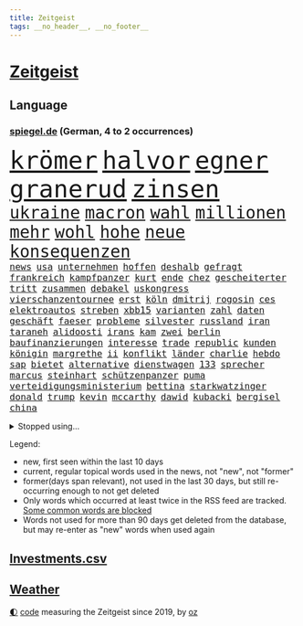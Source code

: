 ```yaml
---
title: Zeitgeist
tags: __no_header__, __no_footer__
---
```


# [Zeitgeist](https://oliz.io/zeitgeist/)

## Language

<h3><a href="https://www.spiegel.de" target="_blank">spiegel.de</a> (German, 4 to 2 occurrences)</h3>
<p style="font-family:monospace">
<span style="font-size:32pt"><a href="news_links.html#krömer" class="current">krömer</a></span>
<span style="font-size:32pt"><a href="news_links.html#halvor" class="new">halvor</a></span>
<span style="font-size:32pt"><a href="news_links.html#egner" class="new">egner</a></span>
<span style="font-size:32pt"><a href="news_links.html#granerud" class="new">granerud</a></span>
<span style="font-size:32pt"><a href="news_links.html#zinsen" class="current">zinsen</a></span>
<br>
<span style="font-size:22pt"><a href="news_links.html#ukraine" class="current">ukraine</a></span>
<span style="font-size:22pt"><a href="news_links.html#macron" class="current">macron</a></span>
<span style="font-size:22pt"><a href="news_links.html#wahl" class="current">wahl</a></span>
<span style="font-size:22pt"><a href="news_links.html#millionen" class="current">millionen</a></span>
<span style="font-size:22pt"><a href="news_links.html#mehr" class="current">mehr</a></span>
<span style="font-size:22pt"><a href="news_links.html#wohl" class="current">wohl</a></span>
<span style="font-size:22pt"><a href="news_links.html#hohe" class="current">hohe</a></span>
<span style="font-size:22pt"><a href="news_links.html#neue" class="current">neue</a></span>
<span style="font-size:22pt"><a href="news_links.html#konsequenzen" class="current">konsequenzen</a></span>
<br>
<span style="font-size:12pt"><a href="news_links.html#news" class="current">news</a></span>
<span style="font-size:12pt"><a href="news_links.html#usa" class="current">usa</a></span>
<span style="font-size:12pt"><a href="news_links.html#unternehmen" class="current">unternehmen</a></span>
<span style="font-size:12pt"><a href="news_links.html#hoffen" class="current">hoffen</a></span>
<span style="font-size:12pt"><a href="news_links.html#deshalb" class="current">deshalb</a></span>
<span style="font-size:12pt"><a href="news_links.html#gefragt" class="current">gefragt</a></span>
<span style="font-size:12pt"><a href="news_links.html#frankreich" class="current">frankreich</a></span>
<span style="font-size:12pt"><a href="news_links.html#kampfpanzer" class="current">kampfpanzer</a></span>
<span style="font-size:12pt"><a href="news_links.html#kurt" class="current">kurt</a></span>
<span style="font-size:12pt"><a href="news_links.html#ende" class="current">ende</a></span>
<span style="font-size:12pt"><a href="news_links.html#chez" class="current">chez</a></span>
<span style="font-size:12pt"><a href="news_links.html#gescheiterter" class="new">gescheiterter</a></span>
<span style="font-size:12pt"><a href="news_links.html#tritt" class="current">tritt</a></span>
<span style="font-size:12pt"><a href="news_links.html#zusammen" class="current">zusammen</a></span>
<span style="font-size:12pt"><a href="news_links.html#debakel" class="current">debakel</a></span>
<span style="font-size:12pt"><a href="news_links.html#uskongress" class="current">uskongress</a></span>
<span style="font-size:12pt"><a href="news_links.html#vierschanzentournee" class="current">vierschanzentournee</a></span>
<span style="font-size:12pt"><a href="news_links.html#erst" class="current">erst</a></span>
<span style="font-size:12pt"><a href="news_links.html#köln" class="current">köln</a></span>
<span style="font-size:12pt"><a href="news_links.html#dmitrij" class="current">dmitrij</a></span>
<span style="font-size:12pt"><a href="news_links.html#rogosin" class="new">rogosin</a></span>
<span style="font-size:12pt"><a href="news_links.html#ces" class="new">ces</a></span>
<span style="font-size:12pt"><a href="news_links.html#elektroautos" class="current">elektroautos</a></span>
<span style="font-size:12pt"><a href="news_links.html#streben" class="current">streben</a></span>
<span style="font-size:12pt"><a href="news_links.html#xbb15" class="new">xbb15</a></span>
<span style="font-size:12pt"><a href="news_links.html#varianten" class="current">varianten</a></span>
<span style="font-size:12pt"><a href="news_links.html#zahl" class="current">zahl</a></span>
<span style="font-size:12pt"><a href="news_links.html#daten" class="current">daten</a></span>
<span style="font-size:12pt"><a href="news_links.html#geschäft" class="current">geschäft</a></span>
<span style="font-size:12pt"><a href="news_links.html#faeser" class="current">faeser</a></span>
<span style="font-size:12pt"><a href="news_links.html#probleme" class="current">probleme</a></span>
<span style="font-size:12pt"><a href="news_links.html#silvester" class="current">silvester</a></span>
<span style="font-size:12pt"><a href="news_links.html#russland" class="current">russland</a></span>
<span style="font-size:12pt"><a href="news_links.html#iran" class="current">iran</a></span>
<span style="font-size:12pt"><a href="news_links.html#taraneh" class="current">taraneh</a></span>
<span style="font-size:12pt"><a href="news_links.html#alidoosti" class="current">alidoosti</a></span>
<span style="font-size:12pt"><a href="news_links.html#irans" class="current">irans</a></span>
<span style="font-size:12pt"><a href="news_links.html#kam" class="current">kam</a></span>
<span style="font-size:12pt"><a href="news_links.html#zwei" class="current">zwei</a></span>
<span style="font-size:12pt"><a href="news_links.html#berlin" class="current">berlin</a></span>
<span style="font-size:12pt"><a href="news_links.html#baufinanzierungen" class="new">baufinanzierungen</a></span>
<span style="font-size:12pt"><a href="news_links.html#interesse" class="current">interesse</a></span>
<span style="font-size:12pt"><a href="news_links.html#trade" class="new">trade</a></span>
<span style="font-size:12pt"><a href="news_links.html#republic" class="new">republic</a></span>
<span style="font-size:12pt"><a href="news_links.html#kunden" class="current">kunden</a></span>
<span style="font-size:12pt"><a href="news_links.html#königin" class="current">königin</a></span>
<span style="font-size:12pt"><a href="news_links.html#margrethe" class="current">margrethe</a></span>
<span style="font-size:12pt"><a href="news_links.html#ii" class="current">ii</a></span>
<span style="font-size:12pt"><a href="news_links.html#konflikt" class="current">konflikt</a></span>
<span style="font-size:12pt"><a href="news_links.html#länder" class="current">länder</a></span>
<span style="font-size:12pt"><a href="news_links.html#charlie" class="new">charlie</a></span>
<span style="font-size:12pt"><a href="news_links.html#hebdo" class="new">hebdo</a></span>
<span style="font-size:12pt"><a href="news_links.html#sap" class="new">sap</a></span>
<span style="font-size:12pt"><a href="news_links.html#bietet" class="current">bietet</a></span>
<span style="font-size:12pt"><a href="news_links.html#alternative" class="current">alternative</a></span>
<span style="font-size:12pt"><a href="news_links.html#dienstwagen" class="current">dienstwagen</a></span>
<span style="font-size:12pt"><a href="news_links.html#133" class="new">133</a></span>
<span style="font-size:12pt"><a href="news_links.html#sprecher" class="current">sprecher</a></span>
<span style="font-size:12pt"><a href="news_links.html#marcus" class="current">marcus</a></span>
<span style="font-size:12pt"><a href="news_links.html#steinhart" class="new">steinhart</a></span>
<span style="font-size:12pt"><a href="news_links.html#schützenpanzer" class="new">schützenpanzer</a></span>
<span style="font-size:12pt"><a href="news_links.html#puma" class="current">puma</a></span>
<span style="font-size:12pt"><a href="news_links.html#verteidigungsministerium" class="current">verteidigungsministerium</a></span>
<span style="font-size:12pt"><a href="news_links.html#bettina" class="current">bettina</a></span>
<span style="font-size:12pt"><a href="news_links.html#starkwatzinger" class="current">starkwatzinger</a></span>
<span style="font-size:12pt"><a href="news_links.html#donald" class="current">donald</a></span>
<span style="font-size:12pt"><a href="news_links.html#trump" class="current">trump</a></span>
<span style="font-size:12pt"><a href="news_links.html#kevin" class="current">kevin</a></span>
<span style="font-size:12pt"><a href="news_links.html#mccarthy" class="new">mccarthy</a></span>
<span style="font-size:12pt"><a href="news_links.html#dawid" class="current">dawid</a></span>
<span style="font-size:12pt"><a href="news_links.html#kubacki" class="current">kubacki</a></span>
<span style="font-size:12pt"><a href="news_links.html#bergisel" class="new">bergisel</a></span>
<span style="font-size:12pt"><a href="news_links.html#china" class="current">china</a></span>
</p>
<details>
<summary>Stopped using...</summary>
<p class="former" style="font-size:12pt">
insel(805) kämpfte(805) gerechtigkeit(804) kapitän(804) richten(804) kauft(803) legendären(803) ausnahmezustand(802) bemüht(802) beschließt(802) bewerber(802) bundesrepublik(802) ehemann(802) gefährliche(802) gäste(802) menge(802) eindruck(801) gelegt(801) planen(801) stolz(801) tatverdächtige(801) aufregung(800) entdeckten(800) flugzeuge(800) geboten(800) john(800) lebenslanger(800) leidet(800) teams(800) usaußenminister(800) versagt(800) weisen(800) ehren(799) kritisch(799) reichen(799) schatten(799) wolfsburg(799) jemand(798) leipziger(798) reißt(798) verhängte(798) österreichischen(798) berufung(797) bestreitet(797) brutale(797) brücke(797) daraufhin(797) enthüllt(797) freundin(797) lehrer(797) passieren(797) schlimmer(797) athleten(796) bundestagswahl(796) fließt(796) kollaps(796) radsport(796) rechtsextremismus(796) spanier(796) verlust(796) vermuten(796) west(796) bloß(795) erstaunlich(795) juli(795) landesregierung(795) menschenrechte(795) messer(795) rand(795) remis(795) rheinlandpfalz(795) spdpolitiker(795) einzelnen(794) europäer(794) großbritanniens(794) heimlich(794) meldete(794) online(794) sichern(794) verlief(794) aufgehoben(793) riesige(793) rät(793) stoßen(793) unterzeichnet(793) bekamen(792) bestehen(792) hölle(792) meint(792) red(792) reichte(792) restaurants(792) solidarität(792) vertrauen(792) wären(792) bremer(791) dietmar(791) minute(791) zeichnet(791) august(790) hotels(790) tut(790) verpassen(790) vorstoß(790) üben(790) kanzleramt(789) sports(789) still(789) trennung(789) 27(788) absage(788) fit(788) schwester(788) zusammenhang(788) berühmte(787) patient(787) e(786) finanzieren(786) sache(786) einsetzen(785) reagierten(785) pflanzen(784) studien(784) begeistert(783) enge(783) impfkampagne(783) verein(783) änderungen(783) überholt(783) alarmiert(782) einnahmen(782) geschäftsführer(782) song(782) hielten(781) hinten(781) iss(781) sehnsucht(781) tragödie(781) vorne(781) gang(780) auftreten(778) nachgewiesen(778) signalisiert(778) status(778) umgeht(778) kooperation(777) porsche(777) unterschied(777) bob(776) analysiert(775) impfen(775) wem(775) amerikas(774) gefälschte(774) istanbul(773) spenden(772) menschenrechtsverletzungen(771) sinkende(771) verständnis(770) wandel(770) freiwillig(768) singapur(768) wachsen(768) fehlende(767) insolvenz(767) ministerien(767) gastronomie(766) popstar(766) wirbel(766) retter(765) telegram(765) thüringer(765) whatsapp(765) einig(764) stürzen(764) ämter(764) kindheit(763) zeigten(763) atomkraft(761) gewarnt(760) 2010(759) kanadas(757) afrikas(755) wiedergewählt(754) annäherung(752) farbe(745) sammeln(742) blinken(737) last(734) politischer(727) katzen(719) variante(714) anna(691) konfrontation(689) zustimmen(687) iv(686) anfeindungen(666) unverletzt(661) verlusten(661) carlos(654) rein(654) finanziellen(653) ausländischen(645) unterschiedliche(620) mitverantwortlich(616) rechnung(602) interessen(600) felix(568) fossile(566) drohende(556) anführer(542) adac(541) wenigsten(540) ohnehin(535) hollywoodstar(534) kilogramm(530) zwingen(526) europol(524) erhebung(523) white(523) cup(519) erobert(518) vierter(518) australischen(517) kollision(501) zerstörten(498) jinping(496) siebzigerjahren(494) 20000(493) gestern(493) ukrainischer(490) nachspielzeit(488) sechste(486) binden(485) niklas(483) übertragen(483) erhofft(480) achtzigerjahren(479) zeitungsbericht(471) gewohnt(469) böse(465) verbündeten(462) fehlender(458) staatspräsident(457) erreichte(455) 12000(451) geladen(446) radikalen(445) protestierten(443) übertragung(443) bekräftigt(442) demo(436) ruhestand(434) unterhaus(434) ampelregierung(432) ferrari(431) beider(429) jährlich(429) erwärmung(428) 200000(421) suizid(421) taiwans(421) shanghai(420) plastikmüll(418) 41(416) exkanzler(415) gewachsen(415) rhein(412) vorzugehen(412) größtem(411) kardashian(408) eindringlichen(399) matteo(399) michel(396) dunkeln(391) technischer(389) decken(384) johnsons(384) arbeitswelt(383) einfacher(383) eier(382) promis(382) menschenrechtslage(378) taucht(378) amtsinhaber(377) schande(376) kompromiss(374) aussetzen(373) nordische(370) fdpminister(368) rätselhafter(368) papa(366) borrell(362) chris(362) frühe(359) aufgestellt(357) preissteigerungen(356) leitete(355) beamter(354) erkennt(354) drohte(352) einfaches(352) hochzeit(352) stabilität(352) viren(351) oscar(350) rennstall(348) vorbereiten(345) untergang(342) versteigerung(342) widersprechen(342) zusammenhalt(342) preiserhöhung(341) 2500(337) zweites(337) erweitern(334) lebensmittelpreise(334) expremier(333) protestierenden(328) verschwindet(328) verweist(324) wagt(324) wiederum(322) ergeben(321) krankheiten(319) operation(319) heißen(318) journalismus(316) überzeugung(315) pass(314) experiment(313) dortmunder(309) seoul(309) zensur(309) zurecht(308) oppositionellen(306) great(305) kusel(303) usbundesstaaten(303) geschwächt(301) herum(299) statements(299) radprofi(298) verübt(297) samt(295) mohammed(293) pannen(293) entscheidende(292) pornos(291) flughafens(290) zurückgewiesen(290) ukrainisches(289) fortsetzen(288) zittern(285) verbrauchern(282) mutige(281) mangelhaft(279) riskant(279) 2035(277) ölpreis(277) instrumentalisiert(276) h(275) ausweiten(274) duo(274) saporischschja(273) tyson(273) vereinbaren(272) 35jähriger(267) goldene(267) moldau(267) prinzip(267) bombardierung(266) spritpreise(266) starkes(265) gemeint(264) modern(264) niedersächsischen(264) abgeschoben(262) aufkommt(261) jones(260) andrej(259) flossen(259) freundinnen(259) tankrabatt(258) braunschweig(256) geist(256) getreideexporte(256) suchten(256) zentralrat(256) verfolgung(254) boxen(252) tankrabatts(251) downsyndrom(249) schiedsgericht(249) energiekonzerne(248) dir(247) euroraum(245) heike(242) ideologie(242) reguläre(242) spritzen(239) nils(238) österreichischer(238) diplomat(237) großmutter(237) pelosi(237) warteten(237) schleppend(234) abgetrieben(232) empfinden(232) nordrheinwestfälischen(232) steuersenkung(231) präsidentschaftswahlen(228) fahrräder(227) umstände(226) schlamm(225) szenario(224) verärgert(223) händeringend(216) trocken(216) umbringen(214) ran(213) verzweiflung(212) herausgekommen(211) ermöglicht(210) momentan(210) weltverband(210) exuspräsident(209) rockband(209) empfindet(207) anfällig(206) bist(206) diskriminiert(206) nachhaltig(206) dänischen(203) f(203) grünenpolitikerin(203) kaiserslautern(203) brandenburgischen(202) kühnert(202) umsetzen(201) versinkt(201) spdgeneralsekretär(200) mitarbeitende(197) joshua(196) kimmich(196) lebensgefährtin(196) verkörperte(196) anerkennen(195) generalstaatsanwalt(195) scharfer(194) kovač(193) niko(193) aufzeichnung(192) qualifizierte(192) gündoğan(191) erhöhtes(190) linker(190) oberkörper(190) eingeholt(189) islamistische(189) jugendlicher(189) teamchef(189) jungs(188) kandidiert(188) spacey(187) xinjiang(187) fotografierten(186) künstlichen(186) ukrainerusslandkrieg(186) haushaltspolitik(185) kriegsgefangene(185) edeka(183) eurozone(182) götze(182) zwillinge(182) erdrutsche(181) internationales(180) lena(180) millionenstrafe(179) bekämpft(178) mittäter(178) vorstellung(178) plakate(177) ruhig(177) übergewinnsteuer(177) alzheimer(176) begeht(176) möbel(176) dfbteam(174) mob(174) älter(174) android(173) polizeibeamte(173) regenbogenfahne(173) geprüft(172) nahrung(172) partnerin(172) rudert(172) versionen(172) dokumentation(171) gibraltar(171) golfstaat(171) dfbauswahl(169) schiffen(168) bundeskartellamt(167) zwölfjährige(167) cyberattacke(166) demenz(166) großaufgebot(166) olympiasieger(166) einleiten(165) quelle(165) ankurbeln(164) batterien(164) bemerkenswert(163) kohlemeiler(163) militärhistoriker(163) verdeckt(163) barrikaden(162) soloalbum(162) kilo(161) ungerecht(161) davis(160) saale(160) behaupten(159) kennzeichen(159) kämpferisch(159) usmilitär(159) frühestens(157) gefechten(156) kollidiert(156) bemängelt(155) jubeln(154) übertreffen(154) solches(152) são(152) wundersame(152) eigentliche(151) energiesektor(150) prostituierten(150) winterwm(150) musikerin(148) installieren(147) naiv(147) tode(146) antony(144) glücklichen(144) socialmediaplattform(144) eingestürzt(143) kenianer(143) äußerst(143) arbeitskräfte(142) energiefirmen(142) hartz(142) dankbar(141) disziplinarverfahren(140) erzürnt(140) tarifvertrag(140) gabrielle(139) waffensysteme(139) zivile(139) üppige(138) spruch(137) strikte(135) gießen(134) nordsyrien(134) permanent(134) schlesinger(134) umsetzbar(134) badenbaden(132) fronten(132) jetzigen(132) kapazität(132) notbremsung(132) wegducken(132) ausgetreten(131) durchzusetzen(131) flüsse(131) pathos(131) schied(131) kriegswirtschaft(130) rad(130) widmet(130) abläufe(129) elton(129) spektakulärer(129) diamanten(128) 70jährige(127) bürgergelds(127) fußballspieler(126) just(126) balenciaga(125) fahrlässig(125) gemüter(125) lebenden(125) blackouts(124) evakuieren(124) geheimdienstes(124) nachsehen(124) trockener(124) überwiegend(124) anhaltenden(123) ortschaft(123) raten(123) tücken(123) andauernden(122) viking(122) begrenzen(121) flow(121) knackt(121) magie(121) schach(121) größeres(120) oleksij(120) preisentwicklung(120) aufzugeben(118) bewährungsstrafen(118) oktoberfest(118) schilder(118) spurensuche(118) vergangener(118) ausgetauscht(117) fury(117) traumtor(117) überlegen(117) antarktis(116) harsche(116) altern(115) zugspitze(115) disco(114) prägt(114) reaktor(114) töne(114) wärmsten(114) intensiver(113) maralago(113) woanders(113) sicherheitslücken(112) vollendet(112) überlagert(112) banden(111) dnjepr(111) kreise(111) lettland(111) vermutungen(111) angepassten(110) ernstfall(110) ironman(110) nämlich(110) brisante(109) eben(108) resultat(108) v(108) bemerkung(107) taiwaner(107) zurechtkommen(107) bezirken(106) französin(106) maryam(106) schmuck(106) 440(105) glaubwürdigkeit(105) koffern(105) 1992(103) erreichten(103) road(103) trauma(103) gehasst(102) nationalhymne(102) verbündeter(102) aktiven(101) neuesten(101) zerlegt(101) exmanager(99) mogadischu(99) somalias(99) somalische(99) 67(98) spritztour(98) ökosystem(98) leeds(97) ortstermin(97) stemmt(97) bizarre(96) moralische(96) roberts(96) vergangenes(96) doppelte(95) durchaus(95) tuch(95) voice(95) pfiffen(94) schwachen(94) tvcomeback(94) ausgestattet(93) differenzen(93) austragen(92) forcieren(92) fortschritt(92) historisches(92) miese(92) erbittert(91) lebensmittelhändler(91) staatsangehörigkeit(91) 85jährige(90) autovermietung(90) berührt(90) verschleierung(90) blumen(89) informierte(89) prägende(89) titelverteidigung(89) vertrieb(89) wohngeld(89) achtelfinalaus(88) achtelfinaleinzug(88) gleichnamigen(88) ködern(88) 38jähriger(87) königlichen(87) raf(87) stromsparen(87) astronauten(86) denis(86) fame(86) geburtsort(86) makejew(86) schulunterricht(86) senioren(86) spendet(86) beliefern(85) cocacola(85) jubelnde(85) loszuwerden(85) ölverkäufe(85) 42jährige(84) bröckelt(84) bürokratischen(84) finanzkrise(84) lebenslangen(84) verwandelt(84) angreifen(83) hitzigen(83) kochsalzlösung(83) onlineshopping(83) plausch(83) salvini(83) sechsjähriger(83) 57(82) buckingham(82) kinderpornografie(82) machtwechsel(82) palace(82) sanftere(82) tinder(82) db(81) durchstehen(81) eingehalten(81) exzesse(81) lkwfahrer(81) nullcovidkurs(81) sperma(81) zusammentragen(81) 60jährigen(80) allmählich(80) anstrengen(80) brisanten(80) energiepreiskrise(80) konvoi(80) kopfball(80) kurswechsel(80) public(80) viewing(80) illegales(79) kruse(79) orangen(79) rattenfänger(79) scuderia(79) siebert(79) sittenpolizei(79) zersplittert(79) angebracht(78) außergewöhnliche(78) flussabwärts(78) genauen(78) passagier(78) protestcamp(78) verfängt(78) abzug(77) eingebürgert(77) fanmeile(77) maxime(77) plünderte(77) quadratkilometer(77) spiderman(77) trüb(77) vorgedrungen(77) hymne(76) kratzt(76) raffinerie(76) zerschlägt(76) kalender(75) schwergewicht(75) verlost(75) ahnden(74) bereichert(74) besatzung(74) deindustrialisierung(74) liebste(74) morgengrauen(74) sondertribunal(74) sterbehilfe(74) stift(74) abgestimmt(73) führungsfigur(73) habt(73) konsumiert(73) nackte(73) raketenangriffe(73) tunesien(73) eliud(72) erweist(72) kipchoge(72) polizeianwärterin(72) sozialreform(72) vergnügen(72) zdfmoderator(72) kran(71) lotet(71) pentagon(71) verladen(71) hochburg(70) verzeichnen(70) zweifachen(70) anführers(69) freihandel(69) gebrochenen(69) höhepunkten(69) knöchel(69) schöne(69) beschleunigung(68) euratspräsident(68) pr(68) quoten(68) student(68) 2700(67) beobachtungen(67) ethikrat(67) freiem(67) katastrophale(67) snowden(67) eindämmung(66) freundschaft(66) gruppensieg(66) lebewesen(66) milliardenschweren(66) misserfolg(66) spdmann(66) weihnachtsgeschäft(66) entwickelte(65) hapert(65) polizeigewahrsam(65) reef(65) uneingeschränkt(65) angepeilte(64) doppelpass(64) improvisieren(64) kopftuch(64) krywyj(64) louise(64) menschenrechten(64) monica(64) nachlass(64) rih(64) zulässig(64) bahnmitarbeiter(63) bahnstrecke(63) haustür(63) nasamission(63) sozialistischen(63) testflug(63) äthiopierin(63) kriegsparteien(62) ratten(62) spuckt(62) südliche(62) versöhnen(62) wahlpannen(62) nukleararsenal(61) schlicht(61) stimmungsmache(61) weltmeistertitel(61) wendler(61) hugh(60) kanye(60) coldplay(59) industriebetriebe(59) intellektuellen(59) kreuzfahrt(59) sortieren(59) umgebaut(59) anforderungen(58) bundestagsabgeordnete(58) ehrliche(58) machtlos(58) osterinsel(58) ye(58) beschlossene(57) füllkrug(57) helm(57) neuheiten(57) schwarzer(57) smog(57) unfallort(57) lehrkräftemangel(56) durchsetzung(55) essener(55) kriegswinter(55) mitspielen(55) niclas(55) rechtsextrem(55) unternommen(55) csupolitikerin(54) greifbar(54) mittelalter(54) parlamentariern(54) abgebaggert(53) ausgeführt(53) beitragen(53) haushaltsplan(53) herbstwetter(53) ironmanwm(53) knackte(53) apotheke(52) härteren(52) ikea(52) radsports(52) rechtsradikalen(52) sixt(52) wohlauf(52) zentralratspräsident(52) brockes(51) erwachen(51) gefängnisstrafen(51) gereicht(51) oh(51) rennserie(51) tausendfach(51) weicht(51) wiesnbesuch(51) aufteilung(50) druschbapipeline(50) judenfeindliche(50) mittelstürmer(50) silberbach(50) tierfotos(50) ubahnstation(50) verspielten(50) wildlife(50) brutaler(49) christiane(49) costa(49) gasimporte(49) laster(49) radar(49) raumschiff(49) süle(49) unomenschenrechtsrat(49) benotet(48) einfachere(48) jemanden(48) madeleine(48) mccann(48) sexualstraftaten(48) teuerungsrate(48) verlagert(48) überzeugte(48) erleichterung(47) opferzahlen(47) reis(47) rückenwind(47) bewohnten(46) bezogen(46) tierparks(46) 431(45) beratung(45) heimgesucht(45) kay(45) titelfavorit(45) verschlüsselt(45) wahlbezirken(45) wahlhelfer(45) america(44) husten(44) misstrauen(44) neigt(44) wehrten(44) galeria(43) hose(43) karstadt(43) kaufhof(43) tierpfleger(43) torlos(43) unterlaufen(43) urteile(43) weihnachtsmarkt(43) weltcupauftakt(43) wirtschaftspolitik(43) begehren(42) kerzen(42) nordengland(42) podium(42) polizistenmord(42) söldner(42) teheraner(42) verkehrskontrolle(42) verließ(42) auffällig(41) aussichten(41) boateng(41) erschreckend(41) flutlicht(41) geldautomaten(41) jérôme(41) order(41) ranghohe(41) rica(41) doping(40) heulen(40) maxim(40) weiterkommen(40) beamtenstatus(39) datenschutzbehörde(39) kiste(39) ricas(39) stromfresser(39) wmausrichter(39) schossen(38) abgelichtet(37) horrorfilm(37) sicherstellen(37) wmteilnehmer(37) zulassen(37) überholte(37) 82jährige(36) bahnt(36) besänftigen(36) exfinanzminister(36) fiesta(36) navy(36) spurlos(36) wahrt(36) elektrowende(35) kindesmissbrauchs(35) kleinkindern(35) modehaus(35) naht(35) stimmenfang(35) tansania(35) umso(35) weltkulturerbe(35) kalkül(34) transportiert(34) unterstützern(34) wmtor(34) dickem(33) grenzüberschreitende(33) persischen(33) qualifiziert(33) unumstritten(33) verkleidet(33) aufwendig(32) besiegelt(32) buchen(32) gespaltenen(32) kreativität(32) stur(32) terrorangriff(32) trotzen(32) bahrain(31) großhandelspreise(31) hexen(31) kader(31) revolutioniert(31) friends(30) friendsstar(30) inhalt(30) römischen(30) antisemitischen(29) faesers(29) konsumklima(29) reaktiviert(29) spezialeinheiten(29) tiangong(29) zukommt(29) 21sieg(28) ernsthafte(28) jüdische(28) offensivfußball(28) quarantänevorschriften(28) schlingen(28) thriller(28) überragt(28) figuren(27) lagert(27) neuartigen(27) niedersächsische(27) siegtor(27) unesco(27) ware(27) begegnet(26) behinderungen(26) terroranschläge(26) verbesserte(26) wmstart(26) erdnähe(25) forum(25) präventivhaft(25) südkoreanischen(25) unterschieden(25) verhandler(25) denkwürdigen(24) hüllte(24) kurieren(24) flieger(23) insider(23) kreuzfahrtschiff(23) mcdonald's(23) reichsten(23) stéphanie(23) vorsitzender(23) wmspielen(23) französisches(22) jackpot(22) eingestuft(21) entkommt(21) herrscherfamilie(21) ilkay(21) migrationspolitik(21) milliardenüberschuss(21) siegtreffer(21) statistische(21) gegenmittel(20) siemens(20) terrorliste(20) traunstein(20) verzichteten(20) achtzigerjahre(19) intensivstationen(19) kassierten(19) kurzerhand(19) lngtanker(19) lobbyisten(19) sieges(19) sturzflut(19) technische(19) unterschriften(19) überzeugen(19) enthüllungen(18) feste(18) kunstmarkt(18) pflegt(18) rohstoff(18) verdauen(18) autoritären(17) begrüßen(17) enttäuschenden(17) erfüllung(17) geheimer(17) konfliktregion(17) maradona(17) zusammenpasst(17) anpassungen(16) fußballverband(16) isolieren(16) kontrovers(16) 56(15) angebliches(15) roland(15) server(15) umstrukturierung(15) verkehrswende(15) ausgeht(14) dawson(14) doha(14) faq(14) gewöhnt(14) graben(14) indigene(14) programmchef(14) republikanischen(14) schultekellinghaus(14) sturmgewehr(14) barrier(13) bestellungen(13) brillierte(13) dua(13) eingerichtet(13) erkenntnis(13) handlungen(13) horrende(13) java(13) lipa(13) mobilfunk(13) saisonrennen(13) spind(13) surfen(13) augeraliassime(12) félix(12) jahresgehalt(12) steigern(12) streifenwagen(12) vorsorgen(12) yeboah(12) zeeb(12) australischer(11) emotionaler(11) forderten(11) ließe(11) prangt(11) sané(11) singen(11) singende(11) spoiler(11) sportgeschichte(11)
</p>
</details>
<p>Legend:
<ul>
<li><span class="new">new</span>, first seen within the last 10 days</li>
<li><span class="current">current</span>, regular topical words used in the news, not "new", not "former"</li>
<li><span class="former">former(days span relevant)</span>, not used in the last 30 days, but still re-occurring enough to not get deleted</li>
<li>Only words which occurred at least twice in the RSS feed are tracked. <a href="language/filters.py">Some common words are blocked</a></li>
<li>Words not used for more than 90 days get deleted from the database, but may re-enter as "new" words when used again</li>
</ul>
</p>

## [Investments](investments.html)[.csv](investments.csv)

## [Weather](weather.html)

<footer>
<a href="javascript:toggleTheme()" class="nav">🌓</a>
<a href="https://github.com/ooz/zeitgeist">code</a> measuring the Zeitgeist since 2019, by <a href="https://oliz.io">oz</a>
</footer>
